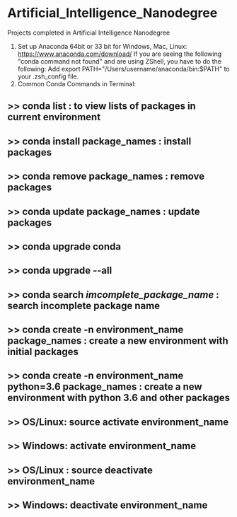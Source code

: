 # Artificial_Intelligence_Nanodegree
Projects completed in Artificial Intelligence Nanodegree
1. Set up Anaconda 64bit or 33 bit for Windows, Mac, Linux: https://www.anaconda.com/download/
  If you are seeing the following "conda command not found" and are using ZShell, you have to do the following:
          Add export PATH="/Users/username/anaconda/bin:$PATH" to your .zsh_config file.
2. Common Conda Commands in Terminal:
## >> conda list : to view lists of packages in current environment
## >> conda install package_names : install packages
## >> conda remove package_names : remove packages
## >> conda update package_names : update packages
## >> conda upgrade conda
## >> conda upgrade --all
## >> conda search *imcomplete_package_name* : search incomplete package name
## >> conda create -n environment_name package_names : create a new environment with initial packages
## >> conda create -n environment_name python=3.6 package_names : create a new environment with python 3.6 and other packages
## >> OS/Linux: source activate environment_name
## >> Windows: activate environment_name
## >> OS/Linux : source deactivate environment_name
## >> Windows: deactivate environment_name

